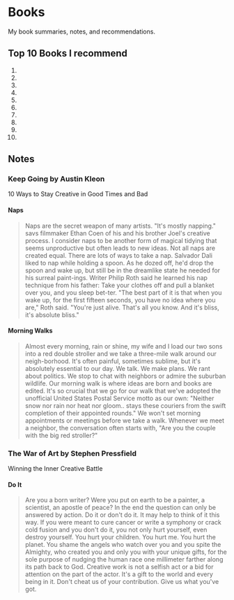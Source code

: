 # Books
My book summaries, notes, and recommendations.

## Top 10 Books I recommend
1. 
2. 
3. 
4. 
5. 
6. 
7. 
8. 
9. 
10. 

## Notes

### Keep Going by Austin Kleon
10 Ways to Stay Creative in Good Times and Bad

#### Naps
> Naps are the secret weapon of many artists. "It's mostly napping." savs filmmaker Ethan Coen of his and his brother Joel's creative process. I consider naps to be another form of magical tidying that seems unproductive but often leads to new ideas.
Not all naps are created equal. There are lots of ways to take a nap. Salvador Dali liked to nap while holding a spoon. As he dozed off, he'd drop the spoon and wake up, but still be in the dreamlike state he needed for his surreal paint-ings. Writer Philip Roth said he learned his nap technique from his father: Take your clothes off and pull a blanket over you, and you sleep bet-ter. "The best part of it is that when you wake up, for the first fifteen seconds, you have no idea where you are," Roth said. "You're just alive. That's all you know. And it's bliss, it's absolute bliss."

#### Morning Walks
> Almost every morning, rain or shine, my wife and I load our two sons into a red double stroller and we take a three-mile walk around our neigh-borhood. It's often painful, sometimes sublime, but it's absolutely essential to our day. We talk.
We make plans. We rant about politics. We stop to chat with neighbors or admire the suburban wildlife.
Our morning walk is where ideas are born and books are edited. It's so crucial that we go for our walk that we've adopted the unofficial United States Postal Service motto as our own:
"Neither snow nor rain nor heat nor gloom.. stays these couriers from the swift completion of their appointed rounds." We won't set morning appointments or meetings before we take a walk. Whenever we meet a neighbor, the conversation often starts with, "Are you the couple with the big red stroller?"

### The War of Art by Stephen Pressfield
Winning the Inner Creative Battle

#### Do It
> Are you a born writer? Were you put on earth to be a painter, a scientist, an apostle of peace? In the end the question can only be answered by action.
Do it or don't do it.
It may help to think of it this way. If you were meant to cure cancer or write a symphony or crack cold fusion and you don't do it, you not only hurt yourself, even destroy yourself. You hurt your children.
You hurt me. You hurt the planet.
You shame the angels who watch over you and you spite the Almighty, who created you and only you with your unique gifts, for the sole purpose of nudging the human race one millimeter farther along its path back to God.
Creative work is not a selfish act or a bid for attention on the part of the actor. It's a gift to the world and every being in it.
Don't cheat us of your contribution. Give us what you've got.
